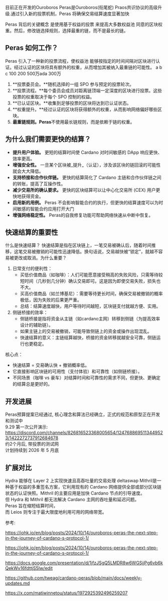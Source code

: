 目前正在开发的Ouroboros Peras是Ouroboros(衔尾蛇) Praos共识协议的高级升级.通过引入新的投票机制，Peras 将确保交易结算速度显著加快

Peras 背后的关键概念 是使用基于权益的投票 来提高大多数权益池 同意的区块权重。然后，修改链选择规则，选择最重的链，而不是最长的链。

## Peras 如何工作？

Peras 引入了一种新的投票流程，使权益池 能够按指定的时间间隔对区块进行认证。经过认证的区块将具有额外的权重，从而增加其被纳入最重链的可能性。
a b c
100 200 500万ada  300万

1. **投票委员会。**随机选择的一组 SPO 参与预定的投票轮次。
2. **投票流程。**每个委员会成员对距离链顶端一定深度的区块进行投票。这些投票的权重取决于每个 SPO 控制的权益。
3. **已认证区块。**收集到足够投票的区块将达到已认证状态。
4. **权重提升。**经过认证的区块将获得额外的权重，从而影响网络偏好哪些区块。
5. **最重链规则。Peras**不使用最长链规则，而是依赖于链的权重。

## 为什么我们需要更快的结算？

- **提升用户体验。** 更短的结算时间使 Cardano 对时间敏感的 DApp 响应更快、效率更高。
- **增强安全性。** 一旦某个区块被_提升_（认证），涉及该区块的链回滚的可能性就会大大降低。
- **支持桥接和合作伙伴链。** 更快的结算简化了 Cardano 主链和合作伙伴链之间的转账，提高了互操作性。
- **减少交易所的确认要求。** 更快的区块结算可以让中心化交易所 (CEX) 用户更快地获得资金。
- **启用新的用例。** Peras 不会影响智能合约的执行，但更快的结算速度可以为时间敏感的智能合约应用打开大门
- **增强网络稳定性。** Peras的自我修复功能可帮助网络快速从中断中恢复。

## 快速结算的重要性
什么是快速结算？ 快速结算是指在区块链上，一笔交易被确认后，随着时间推移，这笔交易被撤销的可能性迅速降低。换句话说，交易越快被“锁定”，就越不容易被更改或取消。为什么重要？

1. 日常支付的便利性：
    - 买低价值商品（如咖啡）：人们可能愿意接受稍高的失败风险，只需等待较短时间（几秒到几分钟）确认交易即可。这是因为即使交易失败，损失也不大。
    - 买高价值商品（如兰博基尼）：需要等待更长时间，确保交易被撤销的概率极低，因为失败的后果更严重。
    - 总结：结算速度越快，用户等待时间越短，区块链支付就越方便、实用。
2. 侧链桥接的效率：
    - 侧链桥接是指将资金从主链（如cardano主网）转移到侧链（为提高效率设计的辅助链）。
    - 如果主链上的交易被撤销，可能导致侧链上的资金或操作出现混乱。
    - 快速结算的意义：主链结算越快，桥接的资金转移就越安全可靠，侧链运行也更稳定。

核心点：

- 快速结算 = 交易确认快 + 撤销概率低。
- 它直接影响区块链的可用性（支付体验）和可靠性（如侧链桥接）。
- 不同场景（咖啡 vs 豪车）对结算时间和可靠性的需求不同，但更快、更确定的结算总是更好的。

## 开发进展
Peras预算提案已经通过, 核心理念和算法已经确立，正式的规范和原型正在开发和测试中  
9.29 第一次公开演示: https://discord.com/channels/826816523368005654/1247688695113449523/1422272737912684678  
约2个月后, 带投票的测试网  
计划持续到 2026 年 5 月底

## 扩展对比
Hydra 能够在 Layer 2 上实现快速且高吞吐量的交易处理   deltaswap
Mithril是一种基于权益的多重签名方案，它利用现有的 Cardano 网络提供全部或部分区块链状态的认证快照。Mithril 的主要应用是加快 Cardano 节点的引导速度。  
但 Hydra 和 Mithril 都无法解决 Cardano 主网的吞吐量和延迟问题。  
Peras 旨在缩短结算时间，  
而 Leios 则专注于最大限度地利用可用的网络带宽。    


参考: 

https://iohk.io/en/blog/posts/2024/10/14/ouroboros-peras-the-next-step-in-the-journey-of-cardano-s-protocol-1/

https://iohk.io/en/blog/posts/2024/10/14/ouroboros-peras-the-next-step-in-the-journey-of-cardano-s-protocol-1/

https://docs.google.com/presentation/d/1jfzJSgQ5LMDR8w6WGSjjPg6vb6kQekWv16fdttjS5Iw/edit

https://github.com/tweag/cardano-peras/blob/main/docs/weekly-updates.md

https://x.com/matiwinnetou/status/1972925392496259207